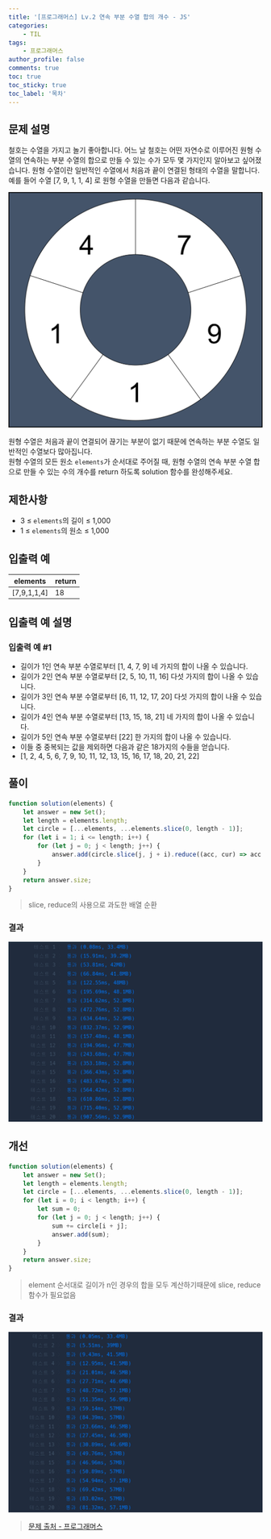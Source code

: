```yaml
---
title: '[프로그래머스] Lv.2 연속 부분 수열 합의 개수 - JS'
categories:
    - TIL
tags:
    - 프로그래머스
author_profile: false
comments: true
toc: true
toc_sticky: true
toc_label: '목차'
---
```


## 문제 설명

철호는 수열을 가지고 놀기 좋아합니다. 어느 날 철호는 어떤 자연수로 이루어진 원형 수열의 연속하는 부분 수열의 합으로 만들 수 있는 수가 모두 몇 가지인지 알아보고 싶어졌습니다. 원형 수열이란 일반적인 수열에서 처음과 끝이 연결된 형태의 수열을 말합니다. 예를 들어 수열 [7, 9, 1, 1, 4] 로 원형 수열을 만들면 다음과 같습니다.

![desc1](/assets/images/2023/10/14/algorithm-95-desc1.png)

원형 수열은 처음과 끝이 연결되어 끊기는 부분이 없기 때문에 연속하는 부분 수열도 일반적인 수열보다 많아집니다.  
원형 수열의 모든 원소 `elements`가 순서대로 주어질 때, 원형 수열의 연속 부분 수열 합으로 만들 수 있는 수의 개수를 return 하도록 solution 함수를 완성해주세요.

## 제한사항

-   3 ≤ `elements`의 길이 ≤ 1,000
-   1 ≤ `elements`의 원소 ≤ 1,000

## 입출력 예

| elements    | return |
| ----------- | ------ |
| [7,9,1,1,4] | 18     |

## 입출력 예 설명

### 입출력 예 #1

-   길이가 1인 연속 부분 수열로부터 [1, 4, 7, 9] 네 가지의 합이 나올 수 있습니다.
-   길이가 2인 연속 부분 수열로부터 [2, 5, 10, 11, 16] 다섯 가지의 합이 나올 수 있습니다.
-   길이가 3인 연속 부분 수열로부터 [6, 11, 12, 17, 20] 다섯 가지의 합이 나올 수 있습니다.
-   길이가 4인 연속 부분 수열로부터 [13, 15, 18, 21] 네 가지의 합이 나올 수 있습니다.
-   길이가 5인 연속 부분 수열로부터 [22] 한 가지의 합이 나올 수 있습니다.
-   이들 중 중복되는 값을 제외하면 다음과 같은 18가지의 수들을 얻습니다.
-   [1, 2, 4, 5, 6, 7, 9, 10, 11, 12, 13, 15, 16, 17, 18, 20, 21, 22]

## 풀이

```javascript
function solution(elements) {
    let answer = new Set();
    let length = elements.length;
    let circle = [...elements, ...elements.slice(0, length - 1)];
    for (let i = 1; i <= length; i++) {
        for (let j = 0; j < length; j++) {
            answer.add(circle.slice(j, j + i).reduce((acc, cur) => acc + cur));
        }
    }
    return answer.size;
}
```

> slice, reduce의 사용으로 과도한 배열 순환

### 결과

![result1](/assets/images/2023/10/14/algorithm-95-result1.png)

## 개선

```javascript
function solution(elements) {
    let answer = new Set();
    let length = elements.length;
    let circle = [...elements, ...elements.slice(0, length - 1)];
    for (let i = 0; i < length; i++) {
        let sum = 0;
        for (let j = 0; j < length; j++) {
            sum += circle[i + j];
            answer.add(sum);
        }
    }
    return answer.size;
}
```

> element 순서대로 길이가 n인 경우의 합을 모두 계산하기때문에 slice, reduce 함수가 필요없음

### 결과

![result2](/assets/images/2023/10/14/algorithm-95-result2.png)

> [문제 출처 - 프로그래머스](https://school.programmers.co.kr/learn/courses/30/lessons/131701)
